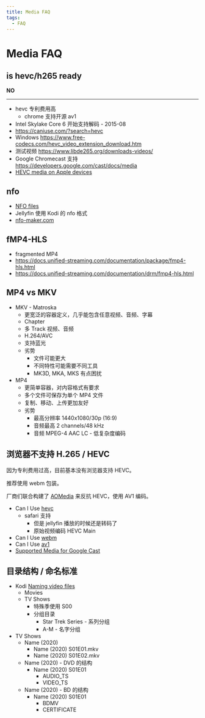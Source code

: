 ```yaml
---
title: Media FAQ
tags:
  - FAQ
---
```


# Media FAQ

## is hevc/h265 ready

**NO**

---

- hevc 专利费用高
  - chrome 支持开源 av1
- Intel Skylake Core 6 开始支持解码 - 2015-08
- https://caniuse.com/?search=hevc
- Windows https://www.free-codecs.com/hevc_video_extension_download.htm
- 测试视频 https://www.libde265.org/downloads-videos/
- Google Chromecast 支持 https://developers.google.com/cast/docs/media
- [HEVC media on Apple devices](https://support.apple.com/en-hk/HT207022)

## nfo

- [NFO files](https://kodi.wiki/view/NFO_files)
- Jellyfin 使用 Kodi 的 nfo 格式
- [nfo-maker.com](https://nfo-maker.com/)

## fMP4-HLS

- fragmented MP4
- https://docs.unified-streaming.com/documentation/package/fmp4-hls.html
- https://docs.unified-streaming.com/documentation/drm/fmp4-hls.html

## MP4 vs MKV

- MKV - Matroska
  - 更宽泛的容器定义，几乎能包含任意视频、音频、字幕
  - Chapter
  - 多 Track 视频、音频
  - H.264/AVC
  - 支持蓝光
  - 劣势
    - 文件可能更大
    - 不同特性可能需要不同工具
    - MK3D, MKA, MKS 有点困扰
- MP4
  - 更简单容器，对内容格式有要求
  - 多个文件可保存为单个 MP4 文件
  - 复制、移动、上传更加友好
  - 劣势
    - 最高分辨率 1440x1080/30p (16:9)
    - 音频最高 2 channels/48 kHz
    - 音频 MPEG-4 AAC LC - 低复杂度编码

## 浏览器不支持 H.265 / HEVC

因为专利费用过高，目前基本没有浏览器支持 HEVC。

推荐使用 webm 包装。

厂商们联合构建了 [AOMedia](https://aomedia.org/about/) 来反抗 HEVC，使用 AV1 编码。

- Can I Use [hevc](https://caniuse.com/hevc)
  - safari 支持
    - 但是 jellyfin 播放的时候还是转码了
    - 原始视频编码 HEVC Main
- Can I Use [webm](https://caniuse.com/webm/embed/)
- Can I Use [av1](https://caniuse.com/av1)
- [Supported Media for Google Cast](https://developers.google.com/cast/docs/media)

## 目录结构 / 命名标准

- Kodi [Naming video files](https://kodi.wiki/view/Naming_video_files)
  - Movies
  - TV Shows
    - 特殊季使用 S00
    - 分组目录
      - Star Trek Series - 系列分组
      - A-M - 名字分组
- TV Shows
  - Name (2020)
    - Name (2020) S01E01.mkv
    - Name (2020) S01E02.mkv
  - Name (2020) - DVD 的结构
    - Name (2020) S01E01
      - AUDIO_TS
      - VIDEO_TS
  - Name (2020) - BD 的结构
    - Name (2020) S01E01
      - BDMV
      - CERTIFICATE
